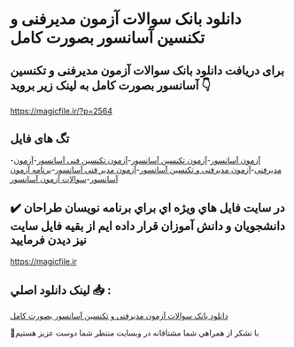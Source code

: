 # دانلود بانک سوالات آزمون مدیرفنی و تکنسین آسانسور بصورت کامل

## برای دریافت دانلود بانک سوالات آزمون مدیرفنی و تکنسین آسانسور بصورت کامل به لینک زیر بروید 👇

https://magicfile.ir/?p=2564

## تگ های فایل

-[آزمون آسانسور](https://magicfile.ir/product/%d8%a8%d8%a7%d9%86%da%a9-%d8%b3%d9%88%d8%a7%d9%84%d8%a7%d8%aa-%d8%a2%d8%b2%d9%85%d9%88%d9%86-%d9%85%d8%af%db%8c%d8%b1%d9%81%d9%86%db%8c-%d9%88-%d8%aa%da%a9%d9%86%d8%b3%db%8c%d9%86-%d8%a2%d8%b3%d8%a7%d9%86%d8%b3%d9%88%d8%b1/)-[آزمون تکنسین آسانسور](https://magicfile.ir/product/%d8%a8%d8%a7%d9%86%da%a9-%d8%b3%d9%88%d8%a7%d9%84%d8%a7%d8%aa-%d8%a2%d8%b2%d9%85%d9%88%d9%86-%d9%85%d8%af%db%8c%d8%b1%d9%81%d9%86%db%8c-%d9%88-%d8%aa%da%a9%d9%86%d8%b3%db%8c%d9%86-%d8%a2%d8%b3%d8%a7%d9%86%d8%b3%d9%88%d8%b1/)-[آزمون تکنسین فنی آسانسور](https://magicfile.ir/product/%d8%a8%d8%a7%d9%86%da%a9-%d8%b3%d9%88%d8%a7%d9%84%d8%a7%d8%aa-%d8%a2%d8%b2%d9%85%d9%88%d9%86-%d9%85%d8%af%db%8c%d8%b1%d9%81%d9%86%db%8c-%d9%88-%d8%aa%da%a9%d9%86%d8%b3%db%8c%d9%86-%d8%a2%d8%b3%d8%a7%d9%86%d8%b3%d9%88%d8%b1/)-[آزمون مدیرفنی](https://magicfile.ir/product/%d8%a8%d8%a7%d9%86%da%a9-%d8%b3%d9%88%d8%a7%d9%84%d8%a7%d8%aa-%d8%a2%d8%b2%d9%85%d9%88%d9%86-%d9%85%d8%af%db%8c%d8%b1%d9%81%d9%86%db%8c-%d9%88-%d8%aa%da%a9%d9%86%d8%b3%db%8c%d9%86-%d8%a2%d8%b3%d8%a7%d9%86%d8%b3%d9%88%d8%b1/)-[آزمون مدیرفنی و تکنسین آسانسور](https://magicfile.ir/product/%d8%a8%d8%a7%d9%86%da%a9-%d8%b3%d9%88%d8%a7%d9%84%d8%a7%d8%aa-%d8%a2%d8%b2%d9%85%d9%88%d9%86-%d9%85%d8%af%db%8c%d8%b1%d9%81%d9%86%db%8c-%d9%88-%d8%aa%da%a9%d9%86%d8%b3%db%8c%d9%86-%d8%a2%d8%b3%d8%a7%d9%86%d8%b3%d9%88%d8%b1/)-[آزمون مدیر فنی آسانسور](https://magicfile.ir/product/%d8%a8%d8%a7%d9%86%da%a9-%d8%b3%d9%88%d8%a7%d9%84%d8%a7%d8%aa-%d8%a2%d8%b2%d9%85%d9%88%d9%86-%d9%85%d8%af%db%8c%d8%b1%d9%81%d9%86%db%8c-%d9%88-%d8%aa%da%a9%d9%86%d8%b3%db%8c%d9%86-%d8%a2%d8%b3%d8%a7%d9%86%d8%b3%d9%88%d8%b1/)-[برنامه آزمون آسانسور](https://magicfile.ir/product/%d8%a8%d8%a7%d9%86%da%a9-%d8%b3%d9%88%d8%a7%d9%84%d8%a7%d8%aa-%d8%a2%d8%b2%d9%85%d9%88%d9%86-%d9%85%d8%af%db%8c%d8%b1%d9%81%d9%86%db%8c-%d9%88-%d8%aa%da%a9%d9%86%d8%b3%db%8c%d9%86-%d8%a2%d8%b3%d8%a7%d9%86%d8%b3%d9%88%d8%b1/)-[سوالات آزمون آسانسور](https://magicfile.ir/product/%d8%a8%d8%a7%d9%86%da%a9-%d8%b3%d9%88%d8%a7%d9%84%d8%a7%d8%aa-%d8%a2%d8%b2%d9%85%d9%88%d9%86-%d9%85%d8%af%db%8c%d8%b1%d9%81%d9%86%db%8c-%d9%88-%d8%aa%da%a9%d9%86%d8%b3%db%8c%d9%86-%d8%a2%d8%b3%d8%a7%d9%86%d8%b3%d9%88%d8%b1/)

## ✔️ در سايت فايل هاي ويژه اي براي برنامه نويسان طراحان دانشجويان و دانش آموزان قرار داده ايم از بقيه فايل سايت نيز ديدن فرماييد

https://magicfile.ir


## لينک دانلود اصلي 📥 :

[دانلود بانک سوالات آزمون مدیرفنی و تکنسین آسانسور بصورت کامل](https://magicfile.ir/product/%d8%a8%d8%a7%d9%86%da%a9-%d8%b3%d9%88%d8%a7%d9%84%d8%a7%d8%aa-%d8%a2%d8%b2%d9%85%d9%88%d9%86-%d9%85%d8%af%db%8c%d8%b1%d9%81%d9%86%db%8c-%d9%88-%d8%aa%da%a9%d9%86%d8%b3%db%8c%d9%86-%d8%a2%d8%b3%d8%a7%d9%86%d8%b3%d9%88%d8%b1/) 


🙏با تشکر از همراهي شما مشتاقانه در وبسایت منتظر شما دوست عزیز هستیم

